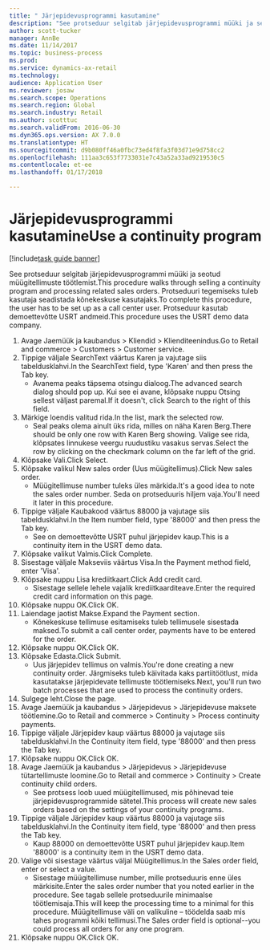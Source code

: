 ```yaml
--- 
title: " Järjepidevusprogrammi kasutamine"
description: "See protseduur selgitab järjepidevusprogrammi müüki ja seotud müügitellimuste töötlemist."
author: scott-tucker
manager: AnnBe
ms.date: 11/14/2017
ms.topic: business-process
ms.prod: 
ms.service: dynamics-ax-retail
ms.technology: 
audience: Application User
ms.reviewer: josaw
ms.search.scope: Operations
ms.search.region: Global
ms.search.industry: Retail
ms.author: scotttuc
ms.search.validFrom: 2016-06-30
ms.dyn365.ops.version: AX 7.0.0
ms.translationtype: HT
ms.sourcegitcommit: d9b080ff46a0fbc73ed4f8fa3f03d71e9d758cc2
ms.openlocfilehash: 111aa3c653f7733031e7c43a52a33ad9219530c5
ms.contentlocale: et-ee
ms.lasthandoff: 01/17/2018

---
```

# <a name="use-a-continuity-program"></a><span data-ttu-id="a3b90-103"> Järjepidevusprogrammi kasutamine</span><span class="sxs-lookup"><span data-stu-id="a3b90-103">Use a continuity program</span></span>

[!include[task guide banner](../includes/task-guide-banner.md)]

<span data-ttu-id="a3b90-104">See protseduur selgitab järjepidevusprogrammi müüki ja seotud müügitellimuste töötlemist.</span><span class="sxs-lookup"><span data-stu-id="a3b90-104">This procedure walks through selling a continuity program and processing related sales orders.</span></span> <span data-ttu-id="a3b90-105">Protseduuri tegemiseks tuleb kasutaja seadistada kõnekeskuse kasutajaks.</span><span class="sxs-lookup"><span data-stu-id="a3b90-105">To complete this procedure, the user has to be set up as a call center user.</span></span> <span data-ttu-id="a3b90-106">Protseduur kasutab demoettevõtte USRT andmeid.</span><span class="sxs-lookup"><span data-stu-id="a3b90-106">This procedure uses the USRT demo data company.</span></span>

1. <span data-ttu-id="a3b90-107">Avage Jaemüük ja kaubandus > Kliendid > Klienditeenindus.</span><span class="sxs-lookup"><span data-stu-id="a3b90-107">Go to Retail and commerce > Customers > Customer service.</span></span>
2. <span data-ttu-id="a3b90-108">Tippige väljale SearchText väärtus Karen ja vajutage siis tabeldusklahvi.</span><span class="sxs-lookup"><span data-stu-id="a3b90-108">In the SearchText field, type 'Karen' and then press the Tab key.</span></span>
    * <span data-ttu-id="a3b90-109">Avanema peaks täpsema otsingu dialoog.</span><span class="sxs-lookup"><span data-stu-id="a3b90-109">The advanced search dialog should pop up.</span></span> <span data-ttu-id="a3b90-110">Kui see ei avane, klõpsake nuppu Otsing sellest väljast paremal.</span><span class="sxs-lookup"><span data-stu-id="a3b90-110">If it doesn't, click Search to the right of this field.</span></span>  
3. <span data-ttu-id="a3b90-111">Märkige loendis valitud rida.</span><span class="sxs-lookup"><span data-stu-id="a3b90-111">In the list, mark the selected row.</span></span>
    * <span data-ttu-id="a3b90-112">Seal peaks olema ainult üks rida, milles on näha Karen Berg.</span><span class="sxs-lookup"><span data-stu-id="a3b90-112">There should be only one row with Karen Berg showing.</span></span> <span data-ttu-id="a3b90-113">Valige see rida, klõpsates linnukese veergu ruudustiku vasakus servas.</span><span class="sxs-lookup"><span data-stu-id="a3b90-113">Select the row by clicking on the checkmark column on the far left of the grid.</span></span>  
4. <span data-ttu-id="a3b90-114">Klõpsake Vali.</span><span class="sxs-lookup"><span data-stu-id="a3b90-114">Click Select.</span></span>
5. <span data-ttu-id="a3b90-115">Klõpsake valikul New sales order (Uus müügitellimus).</span><span class="sxs-lookup"><span data-stu-id="a3b90-115">Click New sales order.</span></span>
    * <span data-ttu-id="a3b90-116">Müügitellimuse number tuleks üles märkida.</span><span class="sxs-lookup"><span data-stu-id="a3b90-116">It's a good idea to note the sales order number.</span></span> <span data-ttu-id="a3b90-117">Seda on protseduuris hiljem vaja.</span><span class="sxs-lookup"><span data-stu-id="a3b90-117">You'll need it later in this procedure.</span></span>  
6. <span data-ttu-id="a3b90-118">Tippige väljale Kaubakood väärtus 88000 ja vajutage siis tabeldusklahvi.</span><span class="sxs-lookup"><span data-stu-id="a3b90-118">In the Item number field, type '88000' and then press the Tab key.</span></span>
    * <span data-ttu-id="a3b90-119">See on demoettevõtte USRT puhul järjepidev kaup.</span><span class="sxs-lookup"><span data-stu-id="a3b90-119">This is a continuity item in the USRT demo data.</span></span>  
7. <span data-ttu-id="a3b90-120">Klõpsake valikut Valmis.</span><span class="sxs-lookup"><span data-stu-id="a3b90-120">Click Complete.</span></span>
8. <span data-ttu-id="a3b90-121">Sisestage väljale Makseviis väärtus Visa.</span><span class="sxs-lookup"><span data-stu-id="a3b90-121">In the Payment method field, enter 'Visa'.</span></span>
9. <span data-ttu-id="a3b90-122">Klõpsake nuppu Lisa krediitkaart.</span><span class="sxs-lookup"><span data-stu-id="a3b90-122">Click Add credit card.</span></span>
    * <span data-ttu-id="a3b90-123">Sisestage sellele lehele vajalik krediitkaarditeave.</span><span class="sxs-lookup"><span data-stu-id="a3b90-123">Enter the required credit card information on this page.</span></span>  
10. <span data-ttu-id="a3b90-124">Klõpsake nuppu OK.</span><span class="sxs-lookup"><span data-stu-id="a3b90-124">Click OK.</span></span>
11. <span data-ttu-id="a3b90-125">Laiendage jaotist Makse.</span><span class="sxs-lookup"><span data-stu-id="a3b90-125">Expand the Payment section.</span></span>
    * <span data-ttu-id="a3b90-126">Kõnekeskuse tellimuse esitamiseks tuleb tellimusele sisestada maksed.</span><span class="sxs-lookup"><span data-stu-id="a3b90-126">To submit a call center order, payments have to be entered for the order.</span></span>  
12. <span data-ttu-id="a3b90-127">Klõpsake nuppu OK.</span><span class="sxs-lookup"><span data-stu-id="a3b90-127">Click OK.</span></span>
13. <span data-ttu-id="a3b90-128">Klõpsake Edasta.</span><span class="sxs-lookup"><span data-stu-id="a3b90-128">Click Submit.</span></span>
    * <span data-ttu-id="a3b90-129">Uus järjepidev tellimus on valmis.</span><span class="sxs-lookup"><span data-stu-id="a3b90-129">You're done creating a new continuity order.</span></span> <span data-ttu-id="a3b90-130">Järgmiseks tuleb käivitada kaks partiitöötlust, mida kasutatakse järjepidevate tellimuste töötlemiseks.</span><span class="sxs-lookup"><span data-stu-id="a3b90-130">Next, you'll run two batch processes that are used to process the continuity orders.</span></span>  
14. <span data-ttu-id="a3b90-131">Sulgege leht.</span><span class="sxs-lookup"><span data-stu-id="a3b90-131">Close the page.</span></span>
15. <span data-ttu-id="a3b90-132">Avage Jaemüük ja kaubandus > Järjepidevus > Järjepidevuse maksete töötlemine.</span><span class="sxs-lookup"><span data-stu-id="a3b90-132">Go to Retail and commerce > Continuity > Process continuity payments.</span></span>
16. <span data-ttu-id="a3b90-133">Tippige väljale Järjepidev kaup väärtus 88000 ja vajutage siis tabeldusklahvi.</span><span class="sxs-lookup"><span data-stu-id="a3b90-133">In the Continuity item field, type '88000' and then press the Tab key.</span></span>
17. <span data-ttu-id="a3b90-134">Klõpsake nuppu OK.</span><span class="sxs-lookup"><span data-stu-id="a3b90-134">Click OK.</span></span>
18. <span data-ttu-id="a3b90-135">Avage Jaemüük ja kaubandus > Järjepidevus > Järjepidevuse tütartellimuste loomine.</span><span class="sxs-lookup"><span data-stu-id="a3b90-135">Go to Retail and commerce > Continuity > Create continuity child orders.</span></span>
    * <span data-ttu-id="a3b90-136">See protsess loob uued müügitellimused, mis põhinevad teie järjepidevusprogrammide sätetel.</span><span class="sxs-lookup"><span data-stu-id="a3b90-136">This process will create new sales orders based on the settings of your continuity programs.</span></span>  
19. <span data-ttu-id="a3b90-137">Tippige väljale Järjepidev kaup väärtus 88000 ja vajutage siis tabeldusklahvi.</span><span class="sxs-lookup"><span data-stu-id="a3b90-137">In the Continuity item field, type '88000' and then press the Tab key.</span></span>
    * <span data-ttu-id="a3b90-138">Kaup 88000 on demoettevõtte USRT puhul järjepidev kaup.</span><span class="sxs-lookup"><span data-stu-id="a3b90-138">Item '88000' is a continuity item in the USRT demo data.</span></span>  
20. <span data-ttu-id="a3b90-139">Valige või sisestage väärtus väljal Müügitellimus.</span><span class="sxs-lookup"><span data-stu-id="a3b90-139">In the Sales order field, enter or select a value.</span></span>
    * <span data-ttu-id="a3b90-140">Sisestage müügitellimuse number, mille protseduuris enne üles märkisite.</span><span class="sxs-lookup"><span data-stu-id="a3b90-140">Enter the sales order number that you noted earlier in the procedure.</span></span> <span data-ttu-id="a3b90-141">See tagab sellele protseduurile minimaalse töötlemisaja.</span><span class="sxs-lookup"><span data-stu-id="a3b90-141">This will keep the processing time to a minimal for this procedure.</span></span> <span data-ttu-id="a3b90-142">Müügitellimuse väli on valikuline – töödelda saab mis tahes programmi kõiki tellimusi.</span><span class="sxs-lookup"><span data-stu-id="a3b90-142">The Sales order field is optional--you could process all orders for any one program.</span></span>  
21. <span data-ttu-id="a3b90-143">Klõpsake nuppu OK.</span><span class="sxs-lookup"><span data-stu-id="a3b90-143">Click OK.</span></span>


